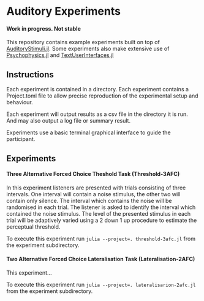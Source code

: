 # Auditory Experiments

#### Work in progress. Not stable

This repository contains example experiments built on top of [AuditoryStimuli.jl](https://github.com/rob-luke/AuditoryStimuli.jl).
Some experiments also make extensive use of [Psychophysics.jl](https://github.com/sam81/Psychophysics.jl) and [TextUserInterfaces.jl](https://github.com/ronisbr/TextUserInterfaces.jl)

## Instructions

Each experiment is contained in a directory. Each experiment contains a Project.toml file to allow precise reproduction of the experimental setup and behaviour.

Each experiment will output results as a csv file in the directory it is run. And may also output a log file or summary result.

Experiments use a basic terminal graphical interface to guide the participant.

## Experiments

#### Three Alternative Forced Choice Theshold Task (Threshold-3AFC)

In this experiment listeners are presented with trials consisting of three intervals.
One interval will contain a noise stimulus, the other two will contain only silence.
The interval which contains the noise will be randomised in each trial.
The listener is asked to identify the interval which contained the noise stimulus.
The level of the presented stimulus in each trial will be adaptively varied using a 2 down 1 up procedure to estimate the perceptual threshold.

To execute this experiment run `julia --project=. threshold-3afc.jl` from the experiment subdirectory.

#### Two Alternative Forced Choice Lateralisation Task (Lateralisation-2AFC)

This experiment...

To execute this experiment run `julia --project=. lateralisarion-2afc.jl` from the experiment subdirectory.

